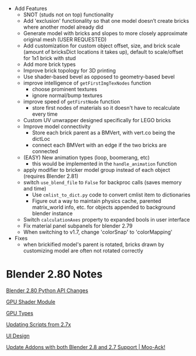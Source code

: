 * Add Features
    * SNOT (studs not on top) functionality
    * Add 'exclusion' functionality so that one model doesn’t create bricks where another model already did
    * Generate model with bricks and slopes to more closely approximate original mesh (USER REQUESTED)
    * Add customization for custom object offset, size, and brick scale (amount of bricksDict locations it takes up), default to scale/offset for 1x1 brick with stud
    * Add more brick types
    * Improve brick topology for 3D printing
    * Use shader-based bevel as opposed to geometry-based bevel
    * improve intelligence of `getFirstImgTexNodes` function
        * choose prominent textures
        * ignore normal/bump textures
    * improve speed of `getFirstNode` function
        * store first nodes of materials so it doesn't have to recalculate every time
    * Custom UV unwrapper designed specifically for LEGO bricks
    * Improve model connectivity
        * Store each brick parent as a BMVert, with vert.co being the dictLoc
        * connect each BMVert with an edge if the two bricks are connected
    * (EASY) New animation types (loop, boomerang, etc)
        * this would be implemented in the `handle_animation` function
    * apply modifier to bricker model group instead of each object (requires Blender 2.81)
    * switch `use_blend_file` to `False` for backproc calls (saves memory and time)
        * Use `cmlist_to_dict.py` code to convert cmlist item to dictionaries
        * Figure out a way to maintain physics cache, parented matrix_world info, etc. for objects appended to background blender instance
    * Switch `calculationAxes` property to expanded bools in user interface
    * Fix material panel subpanels for blender 2.79
    * When switching to v1.7, change 'colorSnap' to 'colorMapping'
* Fixes
    * when brickified model's parent is rotated, bricks drawn by customizing model are often not rotated correctly



# Blender 2.80 Notes


[Blender 2.80 Python API Changes](https://wiki.blender.org/wiki/Reference/Release_Notes/2.80/Python_API)

[GPU Shader Module](https://docs.blender.org/api/blender2.8/gpu.html)

[GPU Types](https://docs.blender.org/api/blender2.8/gpu.types.html)

[Updating Scripts from 2.7x](https://en.blender.org/index.php/Dev:2.8/Source/Python/UpdatingScripts)

[UI Design](https://wiki.blender.org/wiki/Reference/Release_Notes/2.80/Python_API/UI_DESIGN)

[Update Addons with both Blender 2.8 and 2.7 Support | Moo-Ack!](https://theduckcow.com/2019/update-addons-both-blender-28-and-27-support/)
